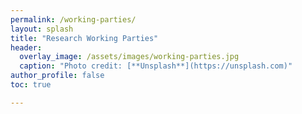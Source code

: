 ```yaml
---
permalink: /working-parties/
layout: splash
title: "Research Working Parties"
header:
  overlay_image: /assets/images/working-parties.jpg
  caption: "Photo credit: [**Unsplash**](https://unsplash.com)"
author_profile: false
toc: true

---
```


<html>

<head>
    <style>
@import url('https://fonts.googleapis.com/css2?family=Bebas+Neue&family=Bree+Serif&family=EB+Garamond:ital,wght@0,500;1,800&display=swap');

body {
background: #DFC2F2;
	background-image: linear-gradient( to right, #ffffb3,#ffe6e6);
	background-attachment: fixed;	
	background-size: cover;
  
	}

#container{
	box-shadow: 0 15px 30px 1px grey;
	background: rgba(255, 255, 255, 0.90);
	text-align: center;
	border-radius: 5px;
	overflow: hidden;
	margin: 5em auto;
	height: 350px;
	width: 700px;
  
	
}

.product-details {
	position: relative;
	text-align: left;
	overflow: hidden;
	padding: 30px;
	height: 100%;
	float: left;
	width: 40%;

}

#container .product-details h1{
	font-family: 'Bebas Neue', cursive;
	display: inline-block;
	position: relative;
	font-size: 30px;
	color: #344055;
	margin: 0;
	
}

#container .product-details h1:before{
	position: absolute;
	content: '';
	right: 0%; 
	top: 0%;
	transform: translate(25px, -15px);
	font-family: 'Bree Serif', serif;
	display: inline-block;
	background: #ffe6e6;
	border-radius: 5px;
	font-size: 14px;
	padding: 5px;
	color: white;
	margin: 0;
	animation: chan-sh 6s ease infinite;

}



	


.hint-star {
	display: inline-block;
	margin-left: 0.5em;
	color: gold;
	width: 50%;
}


#container .product-details > p {
font-family: 'EB Garamond', serif;
	text-align: center;
	font-size: 18px;
	color: #7d7d7d;
	
}
.control{
	position: absolute;
	bottom: 20%;
	left: 22.8%;
	
}
.btn {

	transform: translateY(0px);
	transition: 0.3s linear;
	background:  #809fff;
	border-radius: 5px;
  position: relative;
  overflow: hidden;
	cursor: pointer;
	outline: none;
	border: none;
	color: #eee;
	padding: 0;
	margin: 0;
	
}

.btn:hover{transform: translateY(-6px);
	background: #1a66ff;}

.btn span {
	font-family: 'Farsan', cursive;
	transition: transform 0.3s;
	display: inline-block;
  padding: 10px 20px;
	font-size: 1.2em;
	margin:0;
	
}
.btn .price, .shopping-cart{
	background: #333;
	border: 0;
	margin: 0;
}

.btn .price {
	transform: translateX(-10%); padding-right: 15px;
}

.btn .shopping-cart {
	transform: translateX(-100%);
  position: absolute;
	background: #333;
	z-index: 1;
  left: 0;
  top: 0;
}

.btn .buy {z-index: 3; font-weight: bolder;}

.btn:hover .price {transform: translateX(-110%);}

.btn:hover .shopping-cart {transform: translateX(0%);}



.product-image {
	transition: all 0.3s ease-out;
	display: inline-block;
	position: relative;
	overflow: hidden;
	height: 100%;
	float: right;
	width: 45%;
	display: inline-block;
}

#container img {width: 100%;height: 100%;}

.info {
    background: rgba(27, 26, 26, 0.9);
    font-family: 'Bree Serif', serif;
    transition: all 0.3s ease-out;
    transform: translateX(-100%);
    position: absolute;
    line-height: 1.8;
    text-align: left;
    font-size: 105%;
    cursor: no-drop;
    color: #FFF;
    height: 100%;
    width: 100%;
    left: 0;
    top: 0;
}

.info h2 {text-align: center}
.product-image:hover .info{transform: translateX(0);}

.info ul li{transition: 0.3s ease;}
.info ul li:hover{transform: translateX(50px) scale(1.3);}

.product-image:hover img {transition: all 0.3s ease-out;}
.product-image:hover img {transform: scale(1.2, 1.2);}


    </style>

</head>
    <link rel="stylesheet" href="https://cdnjs.cloudflare.com/ajax/libs/font-awesome/4.7.0/css/font-awesome.min.css">
<div id="container">	
	
	<div class="product-details">
		
	<h1>CHRISTMAS TREE</h1>
	<span class="hint-star star">
		<i class="fa fa-star" aria-hidden="true"></i>
		<i class="fa fa-star" aria-hidden="true"></i>
		<i class="fa fa-star" aria-hidden="true"></i>
		<i class="fa fa-star" aria-hidden="true"></i>
		<i class="fa fa-star-o" aria-hidden="true"></i>
	</span>
		
			<p class="information">" Let's spread the joy , here is Christmas , the most awaited day of the year.Christmas Tree is what one need the most. Here is the correct tree which will enhance your Christmas.</p>

		
		
<div class="control">
	
	<button class="btn">
	 <span class="price">$250</span>
   <span class="shopping-cart"><i class="fa fa-shopping-cart" aria-hidden="true"></i></span>
   <span class="buy">Get now</span>
 </button>
	
</div>
			
</div>
	
<div class="product-image">
	
	<img src="https://images.unsplash.com/photo-1606830733744-0ad778449672?ixid=MXwxMjA3fDB8MHxzZWFyY2h8Mzl8fGNocmlzdG1hcyUyMHRyZWV8ZW58MHx8MHw%3D&ixlib=rb-1.2.1&auto=format&fit=crop&w=500&q=60" alt="">
	

<div class="info">
	<h2> Description</h2>
	<ul>
		<li><strong>Height : </strong>5 Ft </li>
		<li><strong>Shade : </strong>Olive green</li>
		<li><strong>Decoration: </strong>balls and bells</li>
		<li><strong>Material: </strong>Eco-Friendly</li>
		
	</ul>
</div>
</div>

</div>

</html>
